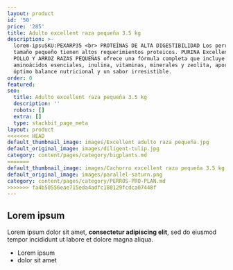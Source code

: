 ```yaml
---
layout: product
id: '50'
price: '285'
title: Adulto excellent raza pequeña 3.5 kg
description: >-
  lorem-ipsuSKU:PEXARP35 <br> PROTEÍNAS DE ALTA DIGESTIBILIDAD Los perros de
  tamaño pequeño tienen altos requerimientos proteicos. PURINA Excellent ADULTO
  POLLO Y ARROZ RAZAS PEQUEÑAS ofrece una fórmula completa que incluye
  aminoácidos esenciales, inulina, vitaminas, minerales y zeolita, aportando un
  óptimo balance nutricional y un sabor irresistible.
order: 0
featured: 
seo:
  title: Adulto excellent raza pequeña 3.5 kg
  description: ''
  robots: []
  extra: []
  type: stackbit_page_meta
layout: product
<<<<<<< HEAD
default_thumbnail_image: images/Excellent adulto raza pequeña.jpg
default_original_image: images/diligent-tulip.jpg
category: content/pages/category/bigplants.md
=======
default_thumbnail_image: images/Cachorro excellent raza pequeña 3.5 kg.png
default_original_image: images/parallel-saturn.png
category: content/pages/category/PERROS-PRO-PLAN.md
>>>>>>> fa4b50556eae715eda4adfc180129fcdca07448f
---
```

## Lorem ipsum

Lorem ipsum dolor sit amet, **consectetur adipiscing elit**, sed do eiusmod tempor incididunt ut labore et dolore magna aliqua.

- Lorem ipsum
- dolor sit amet